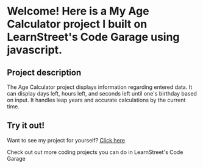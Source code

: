 
Welcome! Here is a My Age Calculator project I built on LearnStreet's Code Garage using javascript.
===============================================================================================================

Project description
-------------------------

The Age Calculator project displays information regarding entered data. It can display days left, hours left, and seconds left until one's birthday based on input. It handles leap years and accurate calculations by the current time.

Try it out!
--------------

Want to see my project for yourself? [Click here](http://qax.learnstreet.com//view_profile/506c0cf876b99c6a5c00018e/project)

Check out out more coding projects you can do in LearnStreet's Code Garage
